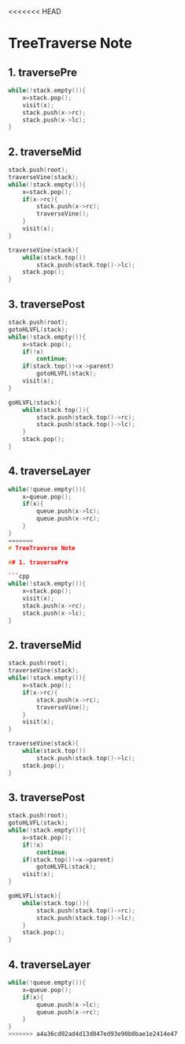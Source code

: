 <<<<<<< HEAD
# TreeTraverse Note

## 1. traversePre

```cpp
while(!stack.empty()){
	x=stack.pop();
	visit(x);
	stack.push(x->rc);
	stack.push(x->lc);
}
```

## 2. traverseMid

```cpp
stack.push(root);
traverseVine(stack);
while(!stack.empty()){
	x=stack.pop();
    if(x->rc){
    	stack.push(x->rc);
    	traverseVine();
    }
    visit(x);
}
```
```cpp
traverseVine(stack){
	while(stack.top())
    	stack.push(stack.top()->lc);
    stack.pop();
}
```
## 3. traversePost

```cpp
stack.push(root);
gotoHLVFL(stack);
while(!stack.empty()){
	x=stack.pop();
    if(!x)
    	continue;
    if(stack.top()!=x->parent)
    	gotoHLVFL(stack);
   	visit(x);
}
```
```cpp
goHLVFL(stack){
	while(stack.top()){
    	stack.push(stack.top()->rc);
        stack.push(stack.top()->lc);
    }
    stack.pop();
}
```
## 4. traverseLayer

```cpp
while(!queue.empty()){
	x=queue.pop();
    if(x){
    	queue.push(x->lc);
        queue.push(x->rc);
    }
}
=======
# TreeTraverse Note

## 1. traversePre

```cpp
while(!stack.empty()){
	x=stack.pop();
	visit(x);
	stack.push(x->rc);
	stack.push(x->lc);
}
```

## 2. traverseMid

```cpp
stack.push(root);
traverseVine(stack);
while(!stack.empty()){
	x=stack.pop();
    if(x->rc){
    	stack.push(x->rc);
    	traverseVine();
    }
    visit(x);
}
```
```cpp
traverseVine(stack){
	while(stack.top())
    	stack.push(stack.top()->lc);
    stack.pop();
}
```
## 3. traversePost

```cpp
stack.push(root);
gotoHLVFL(stack);
while(!stack.empty()){
	x=stack.pop();
    if(!x)
    	continue;
    if(stack.top()!=x->parent)
    	gotoHLVFL(stack);
   	visit(x);
}
```
```cpp
goHLVFL(stack){
	while(stack.top()){
    	stack.push(stack.top()->rc);
        stack.push(stack.top()->lc);
    }
    stack.pop();
}
```
## 4. traverseLayer

```cpp
while(!queue.empty()){
	x=queue.pop();
    if(x){
    	queue.push(x->lc);
        queue.push(x->rc);
    }
}
>>>>>>> a4a36cd02ad4d13d047ed93e90b0bae1e2414e47
```